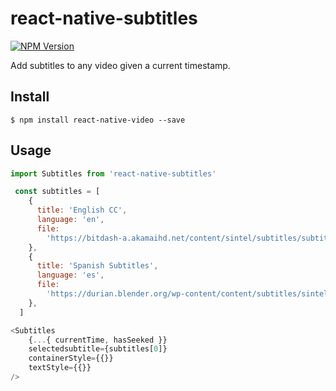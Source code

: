 # react-native-subtitles
  
[![NPM Version](https://img.shields.io/npm/v/react-native-subtitles.svg?style=flat)]()  
 
Add subtitles to any video given a current timestamp.

## Install

```
$ npm install react-native-video --save
```

## Usage

```js
import Subtitles from 'react-native-subtitles'

 const subtitles = [
    {
      title: 'English CC',
      language: 'en',
      file:
        'https://bitdash-a.akamaihd.net/content/sintel/subtitles/subtitles_en.vtt',
    },
    {
      title: 'Spanish Subtitles',
      language: 'es',
      file:
        'https://durian.blender.org/wp-content/content/subtitles/sintel_es.srt',
    },
  ]

<Subtitles
    {...{ currentTime, hasSeeked }}
    selectedsubtitle={subtitles[0]}
    containerStyle={{}}
    textStyle={{}}
/>
```